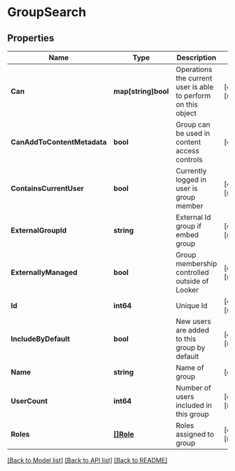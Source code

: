# GroupSearch

## Properties

Name | Type | Description | Notes
------------ | ------------- | ------------- | -------------
**Can** | **map[string]bool** | Operations the current user is able to perform on this object | [optional] [readonly] 
**CanAddToContentMetadata** | **bool** | Group can be used in content access controls | [optional] 
**ContainsCurrentUser** | **bool** | Currently logged in user is group member | [optional] [readonly] 
**ExternalGroupId** | **string** | External Id group if embed group | [optional] [readonly] 
**ExternallyManaged** | **bool** | Group membership controlled outside of Looker | [optional] [readonly] 
**Id** | **int64** | Unique Id | [optional] [readonly] 
**IncludeByDefault** | **bool** | New users are added to this group by default | [optional] [readonly] 
**Name** | **string** | Name of group | [optional] 
**UserCount** | **int64** | Number of users included in this group | [optional] [readonly] 
**Roles** | [**[]Role**](Role.md) | Roles assigned to group | [optional] [readonly] 

[[Back to Model list]](../README.md#documentation-for-models) [[Back to API list]](../README.md#documentation-for-api-endpoints) [[Back to README]](../README.md)


